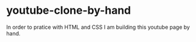 # youtube-clone-by-hand
In order to pratice with HTML and CSS I am building this youtube page by hand.
